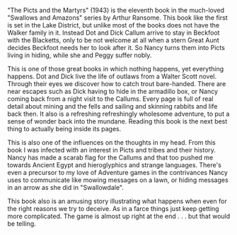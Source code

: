 "The Picts and the Martyrs" (1943) is the eleventh book in the much-loved
"Swallows and Amazons" series by
Arthur Ransome.  This book like the first is set in the Lake District,
but unlike most of the books does not have the Walker family in it.
Instead Dot and Dick Callum arrive to stay in Beckfoot with the Blacketts,
only to be not welcome at all when a stern Great Aunt decides Beckfoot
needs her to look after it.  So Nancy turns them into Picts living
in hiding, while she and Peggy suffer nobly.

This is one of those great books in which nothing happens, yet
everything happens.  Dot and Dick live the life of outlaws from a
Walter Scott novel.  Through their eyes we discover how to catch trout
bare-handed.  There are near escapes such as Dick having to hide in
the armadillo box, or Nancy coming back from a night visit to the
Callums.  Every page is full of real detail about mining and the fells
and sailing and skinning rabbits and life back then.  It also is
a refreshing refreshingly wholesome
adventure, to put a sense of wonder back into the mundane.
Reading this book is the next best thing to actually being inside its
pages.

This is also one of the influences on the thoughts in my head.  From
this book I was infected with an interest in Picts and tribes and
their history.  Nancy has made a scarab flag for the Callums and that
too pushed me towards Ancient Egypt and hieroglyphics and strange
languages.  There's even a precursor to my love of Adventure games
in the contrivances Nancy uses to communicate like mowing messages
on a lawn, or hiding messages in an arrow as she did in "Swallowdale".

This book also is an amusing story illustrating what happens when
even for the right reasons we try to deceive.  As in a farce things
just keep getting more complicated.  The game is almost up right at
the end . . . but that would be telling.
